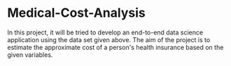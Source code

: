 # Medical-Cost-Analysis
In this project, it will be tried to develop an end-to-end data science application using the data set given above. The aim of the project is to estimate the approximate cost of a person's health insurance based on the given variables.
